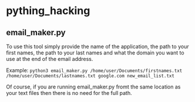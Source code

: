 # pything_hacking
## email_maker.py
To use this tool simply provide the name of the application, the path to your first names, the path to your last names and what the domain you want to use at the end of the email address.

Example:
`python3 email_maker.py /home/user/Documents/firstnames.txt /home/user/Documents/lastnames.txt google.com new_email_list.txt`

Of course, if you are running email_maker.py fromt the same location as your text files then there is no need for the full path.
